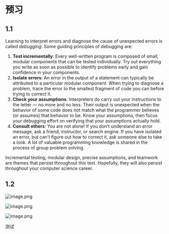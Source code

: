 # 预习
## 1.1
Learning to interpret errors and diagnose the cause of unexpected errors is called _debugging_. Some guiding principles of debugging are:

1.  **Test incrementally**: Every well-written program is composed of small, modular components that can be tested individually. Try out everything you write as soon as possible to identify problems early and gain confidence in your components.
2.  **Isolate errors**: An error in the output of a statement can typically be attributed to a particular modular component. When trying to diagnose a problem, trace the error to the smallest fragment of code you can before trying to correct it.
3.  **Check your assumptions**: Interpreters do carry out your instructions to the letter — no more and no less. Their output is unexpected when the behavior of some code does not match what the programmer believes (or assumes) that behavior to be. Know your assumptions, then focus your debugging effort on verifying that your assumptions actually hold.
4.  **Consult others**: You are not alone! If you don't understand an error message, ask a friend, instructor, or search engine. If you have isolated an error, but can't figure out how to correct it, ask someone else to take a look. A lot of valuable programming knowledge is shared in the process of group problem solving.

Incremental testing, modular design, precise assumptions, and teamwork are themes that persist throughout this text. Hopefully, they will also persist throughout your computer science career.

## 1.2

![image.png](https://wanwurong.oss-cn-beijing.aliyuncs.com/picgo/202301101702406.png)


![image.png](https://wanwurong.oss-cn-beijing.aliyuncs.com/picgo/202301101704438.png)


![image.png](https://wanwurong.oss-cn-beijing.aliyuncs.com/picgo/202301101704731.png)



测试
